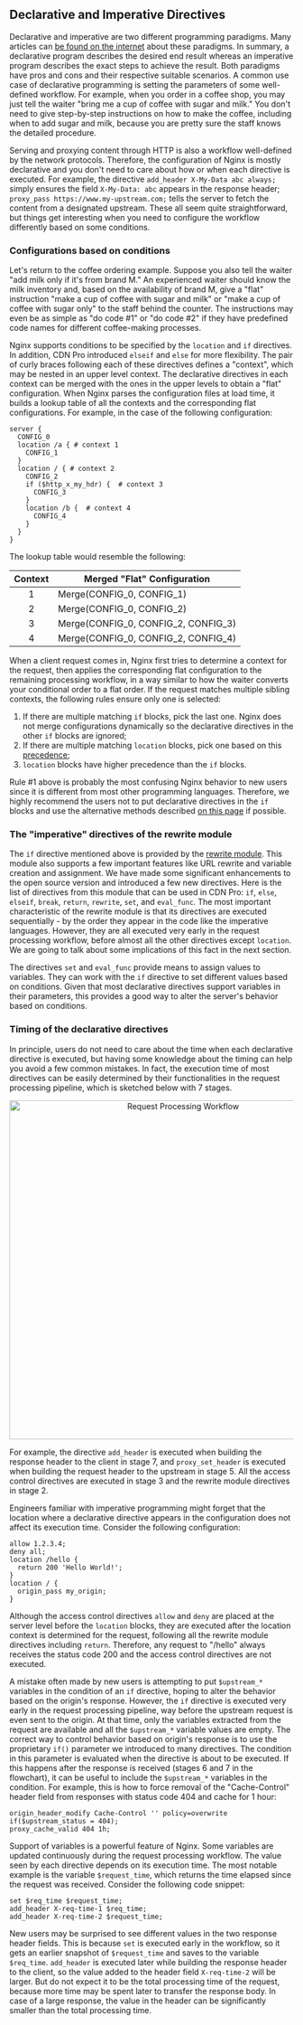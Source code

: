 ## Declarative and Imperative Directives

Declarative and imperative are two different programming paradigms. Many articles can [be found on the internet](https://www.google.com/search?q=imperative+declarative) about these paradigms. In summary, a declarative program describes the desired end result whereas an imperative program describes the exact steps to achieve the result. Both paradigms have pros and cons and their respective suitable scenarios. A common use case of declarative programming is setting the parameters of some well-defined workflow. For example, when you order in a coffee shop, you may just tell the waiter "bring me a cup of coffee with sugar and milk." You don't need to give step-by-step instructions on how to make the coffee, including when to add sugar and milk, because you are pretty sure the staff knows the detailed procedure.

Serving and proxying content through HTTP is also a workflow well-defined by the network protocols. Therefore, the configuration of Nginx is mostly declarative and you don't need to care about how or when each directive is executed. For example, the directive `add_header X-My-Data abc always;` simply ensures the field `X-My-Data: abc` appears in the response header; `proxy_pass https://www.my-upstream.com;` tells the server to fetch the content from a designated upstream. These all seem quite straightforward, but things get interesting when you need to configure the workflow differently based on some conditions.

### Configurations based on conditions

Let's return to the coffee ordering example. Suppose you also tell the waiter "add milk only if it's from brand M." An experienced waiter should know the milk inventory and, based on the availability of brand M, give a "flat" instruction "make a cup of coffee with sugar and milk" or "make a cup of coffee with sugar only" to the staff behind the counter. The instructions may even be as simple as "do code #1" or "do code #2" if they have predefined code names for different coffee-making processes.

Nginx supports conditions to be specified by the `location` and `if` directives. In addition, CDN Pro introduced `elseif` and `else` for more flexibility. The pair of curly braces following each of these directives defines a "context", which may be nested in an upper level context. The declarative directives in each context can be merged with the ones in the upper levels to obtain a "flat" configuration. When Nginx parses the configuration files at load time, it builds a lookup table of all the contexts and the corresponding flat configurations. For example, in the case of the following configuration:
```nginx
server {
  CONFIG_0
  location /a { # context 1
    CONFIG_1
  }
  location / { # context 2
    CONFIG_2
    if ($http_x_my_hdr) {  # context 3
      CONFIG_3
    }
    location /b {  # context 4
      CONFIG_4
    }
  }
}
```
The lookup table would resemble the following:

| **Context** | **Merged "Flat" Configuration** |
| :----: | ---- |
| 1 | Merge(CONFIG_0, CONFIG_1) |
| 2 | Merge(CONFIG_0, CONFIG_2) |
| 3 | Merge(CONFIG_0, CONFIG_2, CONFIG_3) |
| 4 | Merge(CONFIG_0, CONFIG_2, CONFIG_4) |

When a client request comes in, Nginx first tries to determine a context for the request, then applies the corresponding flat configuration to the remaining processing workflow, in a way similar to how the waiter converts your conditional order to a flat order. If the request matches multiple sibling contexts, the following rules ensure only one is selected:

1. If there are multiple matching `if` blocks, pick the last one. Nginx does not merge configurations dynamically so the declarative directives in the other `if` blocks are ignored;
2. If there are multiple matching `location` blocks, pick one based on this [precedence](http://nginx.org/en/docs/http/ngx_http_core_module.html#location);
3. `location` blocks have higher precedence than the `if` blocks.

Rule #1 above is probably the most confusing Nginx behavior to new users since it is different from most other programming languages. Therefore, we highly recommend the users not to put declarative directives in the `if` blocks and use the alternative methods described [on this page](multiple-origins) if possible.

### The "imperative" directives of the rewrite module
The `if` directive mentioned above is provided by the [rewrite module](http://nginx.org/en/docs/http/ngx_http_rewrite_module.html). This module also supports a few important features like URL rewrite and variable creation and assignment. We have made some significant enhancements to the open source version and introduced a few new directives. Here is the list of directives from this module that can be used in CDN Pro: `if`, `else`, `elseif`, `break`, `return`, `rewrite`, `set`, and `eval_func`. The most important characteristic of the rewrite module is that its directives are executed sequentially - by the order they appear in the code like the imperative languages. However, they are all executed very early in the request processing workflow, before almost all the other directives except `location`. We are going to talk about some implications of this fact in the next section.

The directives `set` and `eval_func` provide means to assign values to variables. They can work with the `if` directive to set different values based on conditions. Given that most declarative directives support variables in their parameters, this provides a good way to alter the server's behavior based on conditions.

### Timing of the declarative directives

In principle, users do not need to care about the time when each declarative directive is executed, but having some knowledge about the timing can help you avoid a few common mistakes. In fact, the execution time of most directives can be easily determined by their functionalities in the request processing pipeline, which is sketched below with 7 stages.
<p align=center src=“https://docs.google.com/drawings/d/1XC9P8Y4bd_M876iiAUUYkijocV_y21S8YT3rg3ACh2E/edit”><img src="/docs/edge-logic/request-workflow.png" alt="Request Processing Workflow" width="600"></p>

For example, the directive `add_header` is executed when building the response header to the client in stage 7, and `proxy_set_header` is executed when building the request header to the upstream in stage 5. All the access control directives are executed in stage 3 and the rewrite module directives in stage 2.

Engineers familiar with imperative programming might forget that the location where a declarative directive appears in the configuration does not affect its execution time. Consider the following configuration:
```nginx
allow 1.2.3.4;
deny all;
location /hello {
  return 200 'Hello World!';
}
location / {
  origin_pass my_origin;
}
```
Although the access control directives `allow` and `deny` are placed at the server level before the `location` blocks, they are executed after the location context is determined for the request, following all the rewrite module directives including `return`. Therefore, any request to "/hello" always receives the status code 200 and the access control directives are not executed.

A mistake often made by new users is attempting to put `$upstream_*` variables in the condition of an `if` directive, hoping to alter the behavior based on the origin's response. However, the `if` directive is executed very early in the request processing pipeline, way before the upstream request is even sent to the origin. At that time, only the variables extracted from the request are available and all the `$upstream_*` variable values are empty. The correct way to control behavior based on origin's response is to use the proprietary `if()` parameter we introduced to many directives. The condition in this parameter is evaluated when the directive is about to be executed. If this happens after the response is received (stages 6 and 7 in the flowchart), it can be useful to include the `$upstream_*` variables in the condition. For example, this is how to force removal of the "Cache-Control" header field from responses with status code 404 and cache for 1 hour:
```nginx
origin_header_modify Cache-Control '' policy=overwrite if($upstream_status = 404);
proxy_cache_valid 404 1h;
```

Support of variables is a powerful feature of Nginx. Some variables are updated continuously during the request processing workflow. The value seen by each directive depends on its execution time. The most notable example is the variable `$request_time`, which returns the time elapsed since the request was received. Consider the following code snippet:
```nginx
set $req_time $request_time;
add_header X-req-time-1 $req_time;
add_header X-req-time-2 $request_time;
```
New users may be surprised to see different values in the two response header fields. This is because `set` is executed early in the workflow, so it gets an earlier snapshot of `$request_time` and saves to the variable `$req_time`. `add_header` is executed later while building the response header to the client, so the value added to the header field `X-req-time-2` will be larger. But do not expect it to be the total processing time of the request, because more time may be spent later to transfer the response body. In case of a large response, the value in the header can be significantly smaller than the total processing time.
